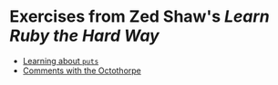 # Exercises from Zed Shaw's *Learn Ruby the Hard Way*


* [Learning about `puts`](ex1.rb)
* [Comments with the Octothorpe](ex2.rb)
